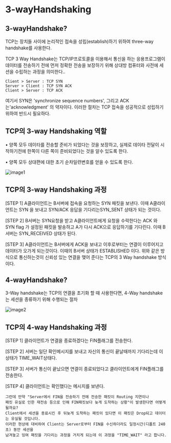 # 3-wayHandshaking

## 3-wayHandshake?

TCP는 장치들 사이에 논리적인 접속을 성립(establish)하기 위하여 three-way handshake를 사용한다.

TCP 3 Way Handshake는 TCP/IP프로토콜을 이용해서 통신을 하는 응용프로그램이 데이터를 전송하기 전에 
먼저 정확한 전송을 보장하기 위해 상대방 컴퓨터와 사전에 세션을 수립하는 과정을 의미한다..

	Client > Server : TCP SYN
	Server > Client : TCP SYN ACK
	Client > Server : TCP ACK

여기서 SYN은 'synchronize sequence numbers', 그리고 ACK는'acknowledgment' 의 약자이다.
이러한 절차는 TCP 접속을 성공적으로 성립하기 위하여 반드시 필요하다.

## TCP의 3-way Handshaking 역할

• 양쪽 모두 데이타를 전송할 준비가 되었다는 것을 보장하고, 실제로 데이타 전달이 시작하기전에 한쪽이 다른 쪽이 준비되었다는 것을 알수 있도록 한다.

• 양쪽 모두 상대편에 대한 초기 순차일련변호를 얻을 수 있도록 한다. 

![image1](http://cfile9.uf.tistory.com/image/225A964D52F1BB69177202)


## TCP의 3-way Handshaking 과정

[STEP 1]
A클라이언트는 B서버에 접속을 요청하는 SYN 패킷을 보낸다. 이때 A클라이언트는 SYN 을 보내고 SYN/ACK 응답을 기다리는SYN_SENT 상태가 되는 것이다.
 
[STEP 2] 
B서버는 SYN요청을 받고 A클라이언트에게 요청을 수락한다는 ACK 와 SYN flag 가 설정된 패킷을 발송하고 A가 다시 ACK으로 응답하기를 기다린다. 이때 B서버는 SYN_RECEIVED 상태가 된다.
 
[STEP 3]
A클라이언트는 B서버에게 ACK을 보내고 이후로부터는 연결이 이루어지고 데이터가 오가게 되는것이다. 이때의 B서버 상태가 ESTABLISHED 이다.
위와 같은 방식으로 통신하는것이 신뢰성 있는 연결을 맺어 준다는 TCP의 3 Way handshake 방식이다.


## 4-wayHandshake?

3-Way handshake는 TCP의 연결을 초기화 할 때 사용한다면, 4-Way handshake는 세션을 종류하기 위해 수행되는 절차

![image2](http://cfile25.uf.tistory.com/image/2152353F52F1C02835CC3B)

## TCP의 4-way Handshaking 과정

[STEP 1]
클라이언트가 연결을 종료하겠다는 FIN플래그를 전송한다.

[STEP 2] 
서버는 일단 확인메시지를 보내고 자신의 통신이 끝날때까지 기다리는데 이 상태가 TIME_WAIT상태다.
 
[STEP 3]
서버가 통신이 끝났으면 연결이 종료되었다고 클라이언트에게 FIN플래그를 전송한다.
 
[STEP 4]
클라이언트는 확인했다는 메시지를 보낸다.


	그런데 만약 "Server에서 FIN을 전송하기 전에 전송한 패킷이 Routing 지연이나 
	패킷 유실로 인한 재전송 등으로 인해 FIN패킷보다 늦게 도착하는 상황"이 발생한다면 어떻게 될까요? 
	Client에서 세션을 종료시킨 후 뒤늦게 도착하는 패킷이 있다면 이 패킷은 Drop되고 데이터는 유실될 것입니다. 
	이러한 현상에 대비하여 Client는 Server로부터 FIN을 수신하더라도 일정시간(디폴트 240초) 동안 세션을 
	남겨놓고 잉여 패킷을 기다리는 과정을 거치게 되는데 이 과정을 "TIME_WAIT" 라고 합니다.




